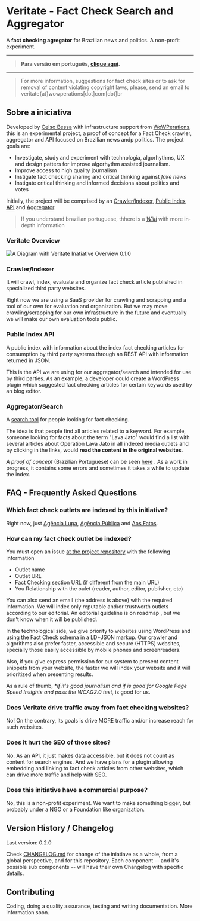 # Veritate - Fact Check Search and Aggregator

A **fact checking agregator** for Brazilian news and politics. A non-profit experiment.
<hr>

> **Para versão em português, [clique aqui](README.md).**

<hr>

> For more information, suggestions for fact check sites or to ask for removal of content violating copyright laws, please, send an email to veritate{at}wowperations[dot]com[dot]br

## Sobre a iniciativa

Developed by [Celso Bessa](https://www.celsobessa.com.br) with infrastructure support from [WoWPerations](https://www.wowperations.com.br), this is an experimental project, a proof of concept for a Fact Check crawler, aggregator and API focused on Brazilian news andp politics. The project goals are:

- Investigate, study and experiment with technologia, algorhythms, UX and design patters for improve algorhythm assisted journalism.
- Improve access to high quality journalism
- Instigate fact checking sharing and critical thinking against _fake news_
- Instigate critical thinking and informed decisions about politics and votes

Initially, the project will be comprised by an [Crawler/Indexer](#crawler-indexer), [Public Index API](public-index-api) and [Aggregator](aggregator-search).

> If you understand brazilian portuguese, thhere is a *[Wiki](https://github.com/celsobessa/veritate/wiki)* with more in-depth information

### Veritate Overview

![A Diagram with Veritate Inatiative Overview 0.1.0](images/veritate-overview-diagram-0.1.0.png)

### <a id="crawler-indexer">Crawler/Indexer</a>

It will crawl, index, evaluate and organize fact check article published in specialized third party websites.

Right now we are using a SaaS provider for crawling and scrapping and a tool of our own for evaluation and organization. But we may move crawling/scrapping for our own infrastructure in the future and eventually we will make our own evaluation tools public.

### <a id="public-index-api">Public Index API</a>

A public index with information about the index fact checking articles for consumption by third party systems through an REST API with information returned in JSON.

This is the API we are using for our aggregator/search and intended for use by third parties. As an example, a developer could create a WordPress plugin which suggested fact checking articles for certain keywords used by an blog editor.

### <a id="aggregator-search">Aggregator/Search</a>

A [search tool](https://veritatesearch.wowperations.com.br/) for people looking for fact checking.

The idea is that people find all articles related to a keyword. For example, someone looking for facts about the term "Lava Jato" would find a list with several articles about Operation Lava Jato in all indexed media outlets and by clicking in the links, would **read the content in the original websites**.

*A proof of concept* (Brazilian Portuguese) can be seen [here](https://veritatesearch.wowperations.com.br/) . As a work in progress, it contains some errors and sometimes it takes a while to update the index.

## FAQ - Frequently Asked Questions

### Which fact check outlets are indexed by this initiative?

Right now, just [Agência Lupa](http://piaui.folha.uol.com.br/lupa/), [Agência Pública](https://apublica.org/checagem/) and [Aos Fatos](https://aosfatos.org).

### How can my fact check outlet be indexed?

You must open an issue [at the project repository](https://github.com/celsobessa/veritate/issues) with the following information

- Outlet name
- Outlet URL
- Fact Checking section URL (if different from the main URL)
- You Relationship with the oulet (reader, author, editor, publisher, etc)

You can also send an email (the address is above) with the required information. We will index only reputable and/or trustworth outlets according to our editorial. An editorial guideline is on roadmap , but we don't know when it will be published.

In the technological side, we give priority to websites using WordPress and using the Fact Check schema in a LD+JSON markup. Our crawler and algorithms also prefer faster, accessible and secure (HTTPS) websites, specially those easily accessible by mobile phones and screenreaders.

Also, if you give express permission for our system to present content snippets from your website, the faster we will index your website and it will prioritized when presenting results.

As a rule of thumb, **if it's good journalism and if is good for Google Page Speed Insights and pass the WCAG2.0 test*, is good for us.

### Does Veritate drive traffic away from fact checking websites?

No! On the contrary, its goals is drive MORE traffic and/or increase reach for such websites.

### Does it hurt the SEO of those sites?

No. As an API, it just makes data accessible, but it does not count as content for search engines. And we have plans for a plugin allowing embedding and linking to fact check articles from other websites, which can drive more traffic and help with SEO.

### Does this initiative have a commercial purpose?

No, this is a non-profit experiment. We want to make something bigger, but probably under a NGO or a Foundation like organization.

## Version History / Changelog

Last version: 0.2.0

Check [CHANGELOG.md](CHANGELOG.md) for change of the iniatiave as a whole, from a global perspective, and for this repository. Each component -- and it's possible sub components -- will have their own Changelog with specific details.

## Contributing

Coding, doing a quality assurance, testing and writing documentation. More information soon.